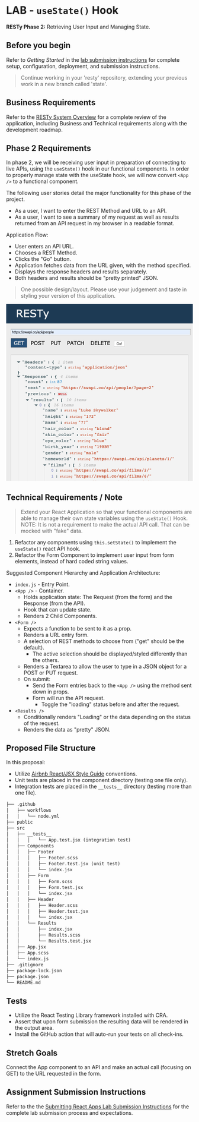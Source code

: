 # LAB - `useState()` Hook

**RESTy Phase 2:** Retrieving User Input and Managing State.

## Before you begin

Refer to *Getting Started*  in the [lab submission instructions](../../../reference/submission-instructions/labs/README.md) for complete setup, configuration, deployment, and submission instructions.

> Continue working in your 'resty' repository, extending your previous work in a new branch called 'state'.

## Business Requirements

Refer to the [RESTy System Overview](../../apps-and-libraries/resty/README.md) for a complete review of the application, including Business and Technical requirements along with the development roadmap.

## Phase 2 Requirements

In phase 2, we will be receiving user input in preparation of connecting to live APIs, using the `useState()` hook in our functional components.  In order to properly manage state with the useState hook, we will now convert `<App />` to a functional component.

The following user stories detail the major functionality for this phase of the project.

- As a user, I want to enter the REST Method and URL to an API.
- As a user, I want to see a summary of my request as well as results returned from an API request in my browser in a readable format.

Application Flow:

- User enters an API URL.
- Chooses a REST Method.
- Clicks the  "Go" button.
- Application fetches data from the URL given, with the method specified.
- Displays the response headers and results separately.
- Both headers and results should be "pretty printed" JSON.

> One possible design/layout. Please use your judgement and taste in styling your version of this application.

![Resty](resty.png)

## Technical Requirements / Note

> Extend your React Application so that your functional components are able to manage their own state variables using the `useState()` Hook.  
> NOTE: It is not a requirement to make the actual API call. That can be mocked with "fake" data.

1. Refactor any components using `this.setState()` to implement the `useState()` react API hook.
1. Refactor the Form Component to implement user input from form elements, instead of hard coded string values.

Suggested Component Hierarchy and Application Architecture:

- `index.js` - Entry Point.
- `<App />` - Container.
  - Holds application state: The Request (from the form) and the Response (from the API).
  - Hook that can update state.
  - Renders 2 Child Components.
- `<Form />`
  - Expects a function to be sent to it as a prop.
  - Renders a URL entry form.
  - A selection of REST methods to choose from ("get" should be the default).
    - The active selection should be displayed/styled differently than the others.
  - Renders a Textarea to allow the user to type in a JSON object for a POST or PUT request.
  - On submit:
    - Send the Form entries back to the `<App />` using the method sent down in props.
    - Form will run the API request.
      - Toggle the "loading" status before and after the request.
- `<Results />`
  - Conditionally renders "Loading" or the data depending on the status of the request.
  - Renders the data as "pretty" JSON.

## Proposed File Structure

In this proposal:
- Utilize [Airbnb React/JSX Style Guide](https://airbnb.io/javascript/react/) conventions.
- Unit tests are placed in the component directory (testing one file only).
- Integration tests are placed in the `__tests__` directory (testing more than one file).

```text
├── .github
│   ├── workflows
│   │   └── node.yml
├── public
├── src
│   ├── __tests__
│   │   │   └── App.test.jsx (integration test)
│   ├── Components
│   │   ├── Footer
│   │   │   ├── Footer.scss
│   │   │   ├── Footer.test.jsx (unit test)
│   │   │   └── index.jsx
│   │   ├── Form
│   │   │   ├── Form.scss
│   │   │   ├── Form.test.jsx 
│   │   │   └── index.jsx
│   │   ├── Header
│   │   │   ├── Header.scss
│   │   │   ├── Header.test.jsx 
│   │   │   └── index.jsx
│   │   └── Results
│   │       ├── index.jsx
│   │       ├── Results.scss
│   │       └── Results.test.jsx
│   ├── App.jsx
│   ├── App.scss
│   └── index.js
├── .gitignore
├── package-lock.json
├── package.json
└── README.md
```

## Tests

- Utilize the React Testing Library framework installed with CRA.
- Assert that upon form submission the resulting data will be rendered in the output area.
- Install the GitHub action that will auto-run your tests on all check-ins.

## Stretch Goals

Connect the App component to an API and make an actual call (focusing on GET) to the URL requested in the form.

## Assignment Submission Instructions

Refer to the the [Submitting React Apps Lab Submission Instructions](../../../reference/submission-instructions/labs/react-apps.md) for the complete lab submission process and expectations.
